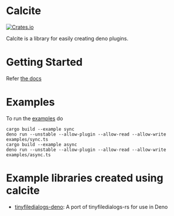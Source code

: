 # Calcite
[![Crates.io](https://img.shields.io/crates/v/calcite)](https://crates.io/crates/calcite)

Calcite is a library for easily creating deno plugins.

# Getting Started
Refer [the docs](https://github.com/Srinivasa314/calcite/tree/master/docs)

# Examples
To run the [examples](https://github.com/Srinivasa314/calcite/tree/master/examples) do
```
cargo build --example sync
deno run --unstable --allow-plugin --allow-read --allow-write examples/sync.ts
cargo build --example async
deno run --unstable --allow-plugin --allow-read --allow-write examples/async.ts
```

# Example libraries created using calcite
* [tinyfiledialogs-deno](https://github.com/Srinivasa314/tinyfiledialogs-deno/): A port of tinyfiledialogs-rs for use in Deno

